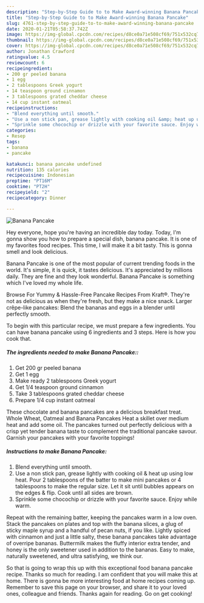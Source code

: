 ```yaml
---
description: "Step-by-Step Guide to to Make Award-winning Banana Pancake"
title: "Step-by-Step Guide to to Make Award-winning Banana Pancake"
slug: 4761-step-by-step-guide-to-to-make-award-winning-banana-pancake
date: 2020-01-21T05:58:37.742Z
image: https://img-global.cpcdn.com/recipes/d8ce0a71e508cf69/751x532cq70/banana-pancake-recipe-main-photo.jpg
thumbnail: https://img-global.cpcdn.com/recipes/d8ce0a71e508cf69/751x532cq70/banana-pancake-recipe-main-photo.jpg
cover: https://img-global.cpcdn.com/recipes/d8ce0a71e508cf69/751x532cq70/banana-pancake-recipe-main-photo.jpg
author: Jonathan Crawford
ratingvalue: 4.5
reviewcount: 6
recipeingredient:
- 200 gr peeled banana
- 1 egg
- 2 tablespoons Greek yogurt
- 14 teaspoon ground cinnamon
- 3 tablespoons grated cheddar cheese
- 14 cup instant oatmeal
recipeinstructions:
- "Blend everything until smooth."
- "Use a non stick pan, grease lightly with cooking oil &amp; heat up using low heat. Pour 2 tablespoons of the batter to make mini pancakes or 4 tablespoons to make the regular size. Let it sit until bubbles appears on the edges &amp; flip. Cook until all sides are brown."
- "Sprinkle some chocochip or drizzle with your favorite sauce. Enjoy while warm."
categories:
- Resep
tags:
- banana
- pancake

katakunci: banana pancake undefined
nutrition: 135 calories
recipecuisine: Indonesian
preptime: "PT16M"
cooktime: "PT2H"
recipeyield: "2"
recipecategory: Dinner

---
```



![Banana Pancake](https://img-global.cpcdn.com/recipes/d8ce0a71e508cf69/751x532cq70/banana-pancake-recipe-main-photo.jpg)

Hey everyone, hope you're having an incredible day today. Today, I'm gonna show you how to prepare a special dish, banana pancake. It is one of my favorites food recipes. This time, I will make it a bit tasty. This is gonna smell and look delicious.

Banana Pancake is one of the most popular of current trending foods in the world. It's simple, it is quick, it tastes delicious. It's appreciated by millions daily. They are fine and they look wonderful. Banana Pancake is something which I've loved my whole life.

Browse For Yummy &amp; Hassle-Free Pancake Recipes From Kraft®. They&#39;re not as delicious as when they&#39;re fresh, but they make a nice snack. Larger crêpe-like pancakes: Blend the bananas and eggs in a blender until perfectly smooth.


To begin with this particular recipe, we must prepare a few ingredients. You can have banana pancake using 6 ingredients and 3 steps. Here is how you cook that.

##### The ingredients needed to make Banana Pancake::

1. Get 200 gr peeled banana
1. Get 1 egg
1. Make ready 2 tablespoons Greek yogurt
1. Get 1/4 teaspoon ground cinnamon
1. Take 3 tablespoons grated cheddar cheese
1. Prepare 1/4 cup instant oatmeal


These chocolate and banana pancakes are a delicious breakfast treat. Whole Wheat, Oatmeal and Banana Pancakes Heat a skillet over medium heat and add some oil. The pancakes turned out perfectly delicious with a crisp yet tender banana taste to complement the traditional pancake savour. Garnish your pancakes with your favorite toppings! 

##### Instructions to make Banana Pancake:

1. Blend everything until smooth.
1. Use a non stick pan, grease lightly with cooking oil &amp; heat up using low heat. Pour 2 tablespoons of the batter to make mini pancakes or 4 tablespoons to make the regular size. Let it sit until bubbles appears on the edges &amp; flip. Cook until all sides are brown.
1. Sprinkle some chocochip or drizzle with your favorite sauce. Enjoy while warm.


Repeat with the remaining batter, keeping the pancakes warm in a low oven. Stack the pancakes on plates and top with the banana slices, a glug of sticky maple syrup and a handful of pecan nuts, if you like. Lightly spiced with cinnamon and just a little salty, these banana pancakes take advantage of overripe bananas. Buttermilk makes the fluffy interior extra tender, and honey is the only sweetener used in addition to the bananas. Easy to make, naturally sweetened, and ultra satisfying, we think our. 

So that is going to wrap this up with this exceptional food banana pancake recipe. Thanks so much for reading. I am confident that you will make this at home. There is gonna be more interesting food at home recipes coming up. Remember to save this page on your browser, and share it to your loved ones, colleague and friends. Thanks again for reading. Go on get cooking!
